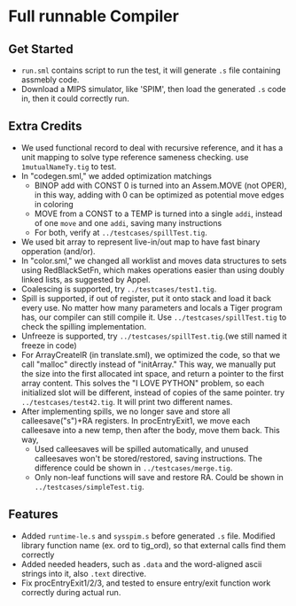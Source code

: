 # Full runnable Compiler

## Get Started
- `run.sml` contains script to run the test, it will generate `.s` file containing assmebly code. 
- Download a MIPS simulator, like 'SPIM', then load the generated `.s` code in, then it could correctly run.


## Extra Credits
- We used functional record to deal with recursive reference, and it has a unit mapping to solve type reference sameness checking. use `1mutualNameTy.tig` to test.
- In "codegen.sml," we added optimization matchings
    - BINOP add with CONST 0 is turned into an Assem.MOVE (not OPER), in this way, adding with 0 can be optimized as potential move edges in coloring
    - MOVE from a CONST to a TEMP is turned into a single `addi`, instead of one `move` and one `addi`, saving many instructions
    - For both, verify at `../testcases/spillTest.tig`.
- We used bit array to represent live-in/out map to have fast binary opperation (and/or).
- In "color.sml," we changed all worklist and moves data structures to sets using RedBlackSetFn, which makes operations easier than using doubly linked lists, as suggested by Appel.
- Coalescing is supported, try `../testcases/test1.tig`.
- Spill is supported, if out of register, put it onto stack and load it back every use. No matter how many parameters and locals a Tiger program has, our compiler can still compile it. Use `../testcases/spillTest.tig` to check the spilling implementation.
- Unfreeze is supported, try `../testcases/spillTest.tig`.(we still named it freeze in code)
- For ArrayCreateIR (in translate.sml), we optimized the code, so that we call "malloc" directly instead of "initArray." This way, we manually put the size into the first allocated int space, and return a pointer to the first array content. This solves the "I LOVE PYTHON" problem, so each initialized slot will be different, instead of copies of the same pointer. try `../testcases/test42.tig`. It will print two different names.
- After implementing spills, we no longer save and store all calleesave("s")+RA registers. In procEntryExit1, we move each calleesave into a new temp, then after the body, move them back. This way, 
    - Used calleesaves will be spilled automatically, and unused calleesaves won't be stored/restored, saving instructions. The difference could be shown in `../testcases/merge.tig`.
    - Only non-leaf functions will save and restore RA. Could be shown in `../testcases/simpleTest.tig`.




## Features
- Added `runtime-le.s` and `sysspim.s` before generated `.s` file. Modified library function name (ex. ord to tig_ord), so that external calls find them correctly
- Added needed headers, such as `.data` and the word-aligned ascii strings into it, also `.text` directive.
- Fix procEntryExit1/2/3, and tested to ensure entry/exit function work correctly during actual run.